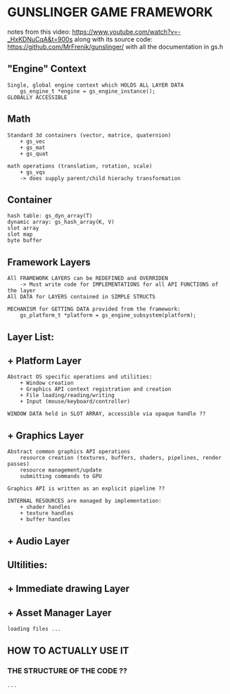 # GUNSLINGER GAME FRAMEWORK
notes from this video: https://www.youtube.com/watch?v=-_HxKDNuCqA&t=900s
along with its source code: https://github.com/MrFrenik/gunslinger/
    with all the documentation in gs.h 

## "Engine" Context
    Single, global engine context which HOLDS ALL LAYER DATA 
        gs_engine_t *engine = gs_engine_instance();
    GLOBALLY ACCESSIBLE 

## Math 
    Standard 3d containers (vector, matrice, quaternion)
        + gs_vec 
        + gs_mat
        + gs_quat

    math operations (translation, rotation, scale)
        + gs_vqs 
        -> does supply parent/child hierachy transformation

## Container 
    hash table: gs_dyn_array(T)
    dynamic array: gs_hash_array(K, V)
    slot array 
    slot map 
    byte buffer 

## Framework Layers 
    All FRAMEWORK LAYERS can be REDEFINED and OVERRIDEN 
        -> Must write code for IMPLEMENTATIONS for all API FUNCTIONS of the layer
    All DATA for LAYERS contained in SIMPLE STRUCTS 

    MECHANISM for GETTING DATA provided from the framework: 
        gs_platform_t *platform = gs_engine_subsystem(platform);

## Layer List:  
## + Platform Layer
    Abstract OS specific operations and utilities: 
        + Window creation
        + Graphics API context registration and creation  
        + File loading/reading/writing
        + Input (mouse/keyboard/controller)

    WINDOW DATA held in SLOT ARRAY, accessible via opaque handle ?? 

## + Graphics Layer
    Abstract common graphics API operations 
        resource creation (textures, buffers, shaders, pipelines, render passes)
        resource management/update
        submitting commands to GPU 
        
    Graphics API is written as an explicit pipeline ??

    INTERNAL RESOURCES are managed by implementation: 
        + shader handles 
        + texture handles 
        + buffer handles 

## + Audio Layer





## Ultilities: 
## + Immediate drawing Layer

## + Asset Manager Layer
    loading files ... 


## HOW TO ACTUALLY USE IT 
### THE STRUCTURE OF THE CODE ?? 
    ... 

